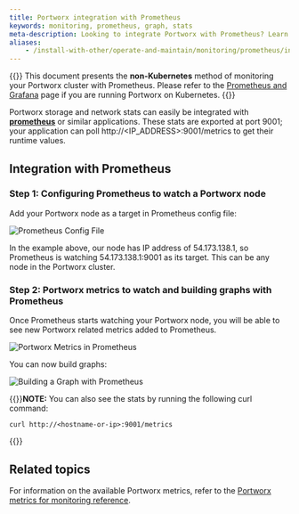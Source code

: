 ```yaml
---
title: Portworx integration with Prometheus
keywords: monitoring, prometheus, graph, stats
meta-description: Looking to integrate Portworx with Prometheus? Learn to integrate Portworx storage with Prometheus for monitoring today!
aliases:
    - /install-with-other/operate-and-maintain/monitoring/prometheus/index/
---
```

{{<info>}}
This document presents the **non-Kubernetes** method of monitoring your Portworx cluster with Prometheus. Please refer to the [Prometheus and Grafana](/install-portworx/monitoring) page if you are running Portworx on Kubernetes.
{{</info>}}


Portworx storage and network stats can easily be integrated with [**prometheus**](https://prometheus.io) or similar applications.
These stats are exported at port 9001; your application can poll http://&lt;IP_ADDRESS&gt;:9001/metrics to get their runtime values.

## Integration with Prometheus

### Step 1: Configuring Prometheus to watch a Portworx node
Add your Portworx node as a target in Prometheus config file:

![Prometheus Config File](/img/prometheus-config.png "Prometheus Config File")

In the example above, our node has IP address of 54.173.138.1, so Prometheus is watching 54.173.138.1:9001 as its target. This can be any node in the Portworx cluster.

### Step 2: Portworx metrics to watch and building graphs with Prometheus

Once Prometheus starts watching your Portworx node, you will be able to see new Portworx related metrics added to Prometheus.

![Portworx Metrics in Prometheus](/img/px-metrics-in-prometheus.png "PX Metrics in Prometheus")

You can now build graphs:

![Building a Graph with Prometheus](/img/building-a-graph-with-prometheus.png "Building a Graph with Prometheus")

{{<info>}}**NOTE:** You can also see the stats by running the following curl command:

```text
curl http://<hostname-or-ip>:9001/metrics
```
{{</info>}}

## Related topics

For information on the available Portworx metrics, refer to the [Portworx metrics for monitoring reference](/reference/metrics/).
